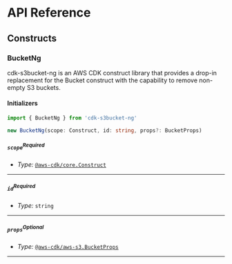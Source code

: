 # API Reference <a name="API Reference"></a>

## Constructs <a name="Constructs"></a>

### BucketNg <a name="cdk-s3bucket-ng.BucketNg"></a>

cdk-s3bucket-ng is an AWS CDK construct library that provides a drop-in replacement for the Bucket construct with the capability to remove non-empty S3 buckets.

#### Initializers <a name="cdk-s3bucket-ng.BucketNg.Initializer"></a>

```typescript
import { BucketNg } from 'cdk-s3bucket-ng'

new BucketNg(scope: Construct, id: string, props?: BucketProps)
```

##### `scope`<sup>Required</sup> <a name="cdk-s3bucket-ng.BucketNg.parameter.scope"></a>

- *Type:* [`@aws-cdk/core.Construct`](#@aws-cdk/core.Construct)

---

##### `id`<sup>Required</sup> <a name="cdk-s3bucket-ng.BucketNg.parameter.id"></a>

- *Type:* `string`

---

##### `props`<sup>Optional</sup> <a name="cdk-s3bucket-ng.BucketNg.parameter.props"></a>

- *Type:* [`@aws-cdk/aws-s3.BucketProps`](#@aws-cdk/aws-s3.BucketProps)

---









